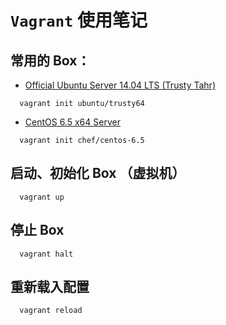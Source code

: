 # `Vagrant` 使用笔记

## 常用的 Box：

- [Official Ubuntu Server 14.04 LTS (Trusty Tahr)](https://vagrantcloud.com/ubuntu/boxes/trusty64)

```shell
  vagrant init ubuntu/trusty64
```

- [CentOS 6.5 x64 Server](https://vagrantcloud.com/chef/boxes/centos-6.5)

```shell
  vagrant init chef/centos-6.5
```

## 启动、初始化 Box （虚拟机）

```shell
  vagrant up
```

## 停止 Box

```shell
  vagrant halt
```

## 重新载入配置

```shell
  vagrant reload
```
